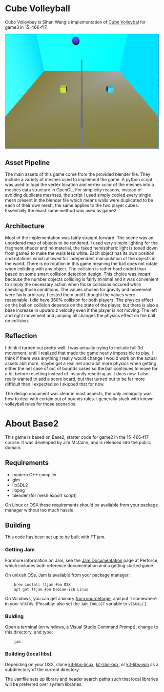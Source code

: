 # Cube Volleyball

Cube Volleybay is Sihan Wang's implementation of [Cube Volleybal](http://graphics.cs.cmu.edu/courses/15-466-f17/game3-designs/rmukunda/) for game3 in 15-466-f17.

![alt text](screenshots/Screenshot.png)

## Asset Pipeline

The main assets of this game come from the provided blender file. They include a variety of meshes used to implement the game. A python script was used to load the vertex location and vertex color of the meshes into a meshes data structure in OpenGL. For simplicity reasons, instead of avoiding duplicate meshses, the script I used simply copied every single mesh present in the blender file which means walls were duplicated to be each of their own mesh, the same applies to the two player cubes. Essentially the exact same method was used as game2.

## Architecture

Most of the implementation was fairly straight forward. The scene was an unordered map of objects to be rendered. I used very simple lighting for the fragment shader and no material, the faked hemispheric light is toned down from game2 to make the walls less white.  Each object has its own position and rotations which allowed for independent manipulation of the objects in the world. There is no rotation in this game meaning the ball does not rotate when colliding with any object. The collision is rather hard coded than based on some smart collision detection design. This choice was impart because the number objects colliding is fairly minimal and it was convenient to simply the necessary action when those collisions occured while checking those conditions. The values chosen for gravity and movement were fairly arbitrary, I tested them until I thought the values were reasonable. I did have 360% collision for both players. The physics effect on the ball on collision depends on the state of the player, but there is also a base increase in upward z velocity even if the player is not moving. The left and right movement and jumping all changes the physics effect on the ball on collision.

## Reflection

I think it turned out pretty well. I was actually trying to include full 3d movement, until I realized that made the game nearly impossible to play. I think if there was anything I really would change I would work on the actual assets abit more, maybe get a real net and a bit more physics when getting either the net case of out of bounds cases so the ball continues to move for a bit before resetting instead of instantly resetting as it does now. I also really wanted to add a score board, but that turned out to be far more difficult than I expected so I skipped that for now.

The design document was clear in most aspects, the only ambiguity was how to deal with certain out of bounds rules. I generally stuck with known volleyball rules for those scenarios.


# About Base2

This game is based on Base2, starter code for game2 in the 15-466-f17 course. It was developed by Jim McCann, and is released into the public domain.

## Requirements

 - modern C++ compiler
 - glm
 - libSDL2
 - libpng
 - blender (for mesh export script)

On Linux or OSX these requirements should be available from your package manager without too much hassle.

## Building

This code has been set up to be built with [FT jam](https://www.freetype.org/jam/).

### Getting Jam

For more information on Jam, see the [Jam Documentation](https://www.perforce.com/documentation/jam-documentation) page at Perforce, which includes both reference documentation and a getting started guide.

On unixish OSs, Jam is available from your package manager:
```
	brew install ftjam #on OSX
	apt get ftjam #on Debian-ish Linux
```

On Windows, you can get a binary [from sourceforge](https://sourceforge.net/projects/freetype/files/ftjam/2.5.2/ftjam-2.5.2-win32.zip/download),
and put it somewhere in your `%PATH%`.
(Possibly: also set the `JAM_TOOLSET` variable to `VISUALC`.)

### Bulding
Open a terminal (on windows, a Visual Studio Command Prompt), change to this directory, and type:
```
	jam
```

### Building (local libs)

Depending on your OSX, clone 
[kit-libs-linux](https://github.com/ixchow/kit-libs-linux),
[kit-libs-osx](https://github.com/ixchow/kit-libs-osx),
or [kit-libs-win](https://github.com/ixchow/kit-libs-win)
as a subdirectory of the current directory.

The Jamfile sets up library and header search paths such that local libraries will be preferred over system libraries.
